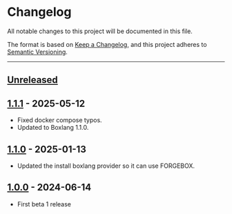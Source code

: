 # Changelog

All notable changes to this project will be documented in this file.

The format is based on [Keep a Changelog](https://keepachangelog.com/en/1.0.0/),
and this project adheres to [Semantic Versioning](https://semver.org/spec/v2.0.0.html).

* * *

## [Unreleased]

## [1.1.1] - 2025-05-12

- Fixed docker compose typos.
- Updated to Boxlang 1.1.0.

## [1.1.0] - 2025-01-13

- Updated the install boxlang provider so it can use FORGEBOX.

## [1.0.0] - 2024-06-14

- First beta 1 release

[Unreleased]: https://github.com/ortus-boxlang/boxlang-docker/compare/v1.1.1...HEAD

[1.1.1]: https://github.com/ortus-boxlang/boxlang-docker/compare/v1.1.0...v1.1.1

[1.1.0]: https://github.com/ortus-boxlang/boxlang-docker/compare/v1.0.0...v1.1.0

[1.0.0]: https://github.com/ortus-boxlang/boxlang-docker/compare/v1.0.0...v1.0.0
